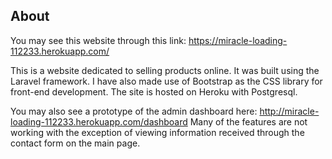 ## About 
You may see this website through this link: https://miracle-loading-112233.herokuapp.com/

This is a website dedicated to selling products online. It was built using the Laravel framework. I have also made use of Bootstrap as the CSS library for front-end development. The site is hosted on Heroku with Postgresql.

You may also see a prototype of the admin dashboard here: 
http://miracle-loading-112233.herokuapp.com/dashboard 
Many of the features are not working with the exception of viewing information received through the contact form on the main page. 
